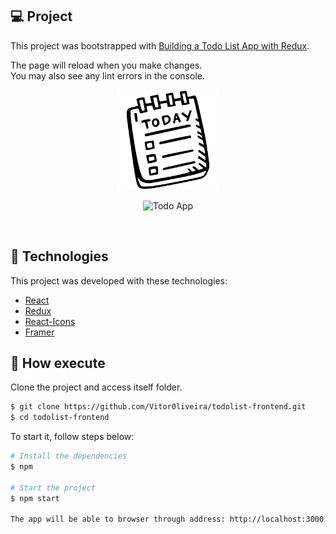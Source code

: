 ## 💻 Project

This project was bootstrapped with [Building a Todo List App with Redux](https://github.com/facebook/create-react-app).

The page will reload when you make changes.\
You may also see any lint errors in the console.

<p align="center">
  <img alt="TodoApp" src=".github/todo-lg.svg" width="160px">
</p>

<p align="center">
  <img src="https://img.shields.io/badge/ToDo-App--Todo--React-blueviolet" alt="Todo App" />
</p>

<!-- <h1 align="center">
    <img alt="TodoApp" src=".github/app.svg" />
</h1> -->

<br>

## 🧪 Technologies

This project was developed with these technologies:

- [React](https://reactjs.org)
- [Redux](https://redux-toolkit.js.org/)
- [React-Icons](https://react-icons.github.io/react-icons/)
- [Framer](https://www.framer.com/)

## 🚀 How execute

Clone the project and access itself folder.

```bash
$ git clone https://github.com/Vitor0liveira/todolist-frontend.git
$ cd todolist-frontend
```

To start it, follow steps below:

```bash
# Install the dependencies
$ npm

# Start the project
$ npm start

The app will be able to browser through address: http://localhost:3000.
```
